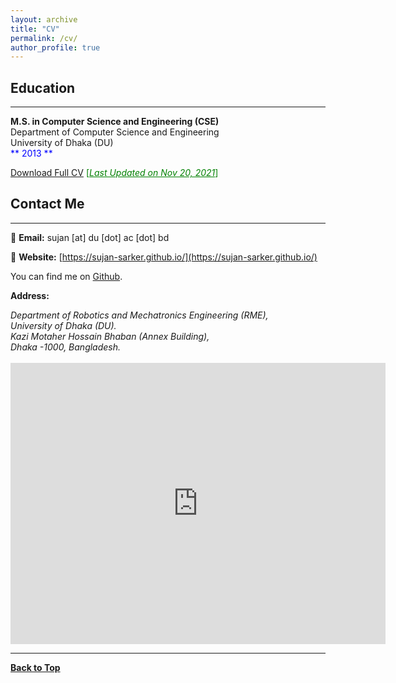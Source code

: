 ```yaml
---
layout: archive
title: "CV"
permalink: /cv/
author_profile: true
---
```

## Education
-------------
**M.S. in Computer Science and Engineering (CSE)** <br />
Department of Computer Science and Engineering <br />
University of Dhaka (DU) <br />
<span style ="color:blue"> ** 2013 **</span>

[Download Full CV](https://sujan-sarker.github.io/files/resume_sujan.pdf) <span style ="color:Green"> [<ins>*Last Updated on Nov 20, 2021*</ins>] </span>

## Contact Me
-------------

📧 **Email:** sujan [at] du [dot] ac [dot] bd <br /> 

📒 **Website:** [https://sujan-sarker.github.io/](https://sujan-sarker.github.io/) <br />

You can find me on [Github](https://github.com/sujan-sarker).


**Address:**
<address>
Department of Robotics and Mechatronics Engineering (RME), <br /> 
University of Dhaka (DU). <br /> 
Kazi Motaher Hossain Bhaban (Annex Building), <br />
Dhaka -1000, Bangladesh. <br /> 
</address> 
<br /> 
<iframe src="https://www.google.com/maps/embed?pb=!1m18!1m12!1m3!1d3652.524703274322!2d90.39505751370858!3d23.728661484600106!2m3!1f0!2f0!3f0!3m2!1i1024!2i768!4f13.1!3m3!1m2!1s0x3755b8e8c03d3fb5%3A0x103f3f66abb57714!2sRobotics%20And%20Mechatronics%20Engineering%2C%20University%20of%20Dhaka!5e0!3m2!1sen!2sbd!4v1637428725795!5m2!1sen!2sbd" width="600" height="450" style="border:0;" allowfullscreen="" loading="lazy"></iframe>

----------------------------------------

[**Back to Top**](#)
